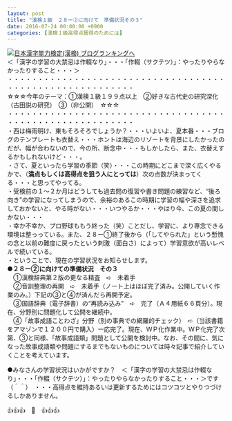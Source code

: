 ```yaml
---
layout: post
title: "漢検１級　２８ー②に向けて　準備状況その３"
date: 2016-07-24 00:00:00 +0900
categories: [漢検１級高得点獲得のためには]
---
```


[![](/syuusyuu9701/assets/images/漢検１級-２８ー②に向けて-準備状況その３-br_c_3028_1.gif)](http://blog.with2.net/link.php?1659096:3028 "日本漢字能力検定(漢検) ブログランキングへ")[日本漢字能力検定(漢検) ブログランキングへ](http://blog.with2.net/link.php?1659096:3028)  
＜「漢字の学習の大禁忌は作輟なり」・・・「作輟（サクテツ）」：やったりやらなかったりすること・・・＞  
・・・・・・・・・・・・・・・・・・・・・・・・・・・・・・・・・・・・・・・・・・・・・・・・・・・・・・・・・  
☆☆☆今年のテーマ：①漢検１級１９９点以上　②好きな古代史の研究深化（古田説の研究）　③（非公開）　☆☆☆　　  
・・・・・・・・・・・・・・・・・・・・・・・・・・・・・・・・・・・・・・・・・・・・・・・・・・・・・・・・・  
・西は梅雨明け、東もそろそろでしょうか？・・・いよいよ、夏本番・・・ブログのテンプレートも衣替え・・・ホントは海辺のリゾートを背景にしたかったのだが、幅が合わないので、今の所、断念中・・・もしかしたら、また、衣替えするかもしれないけど・・・。  
・さて、夏といったら学習の季節（笑）・・・この時期にどこまで深く広くやるかで、（**満点もしくは高得点を狙う人にとっては**）次の点数が決まってくる・・・と思ってやってる。  
・受検前の１～２か月はどうしても過去問の復習や書き問題の練習など、“後ろ向き”の学習になってしまうので、余裕のあるこの時期に学習の幅や深さを追求しておかないと、やる時がない・・・いつやるか・・・やはり今、この夏の間しかない・・・  
・幸か不幸か、プロ野球ももう終った（笑）ことだし、学習に、より専念できる環境は整っっている。また、２８ー①終了後から（「してやられた」という慙愧の念と以前の難度に戻ったという刺激（面白さ）によって）学習意欲が高いレベルで続いている。  
・ということで、現在の学習状況をお知らせします。  
**●２８ー②に向けての準備状況　その３**  
　①漢検辞典第２版の更なる精査　➪　未着手　  
　②音訓整理の再開　➪　未着手（ノート上はほぼ完了済み。公開していく作業のみ。）下記の③と④が済んだら再開予定。  
　③国語辞典（電子辞書）の“再読み込み”　➪　完了（Ａ４用紙６６頁分）。現在、分野別に問題化して公開を継続中。  
　④「故事成語ことわざ」分野（別の事典での網羅的チェック）　➪（当該書籍をアマゾンで１２００円で購入）一応完了。現在、ＷＰ化作業中。ＷＰ化完了次第、③と同様、「故事成語類」問題として公開を検討中。なお、その間に、気になった故事成語類や問題にするまでもないものについては時々記事で紹介していくことを考えています。  
  
●みなさんの学習状況はいかがですか？　＜「漢字の学習の大禁忌は作輟なり」・・・「作輟（サクテツ）」：やったりやらなかったりすること・・・＞です（＾＾）　・・・高得点を維持あるいは更新するためにはコツコツとやりつづけるしかありません。  
  
👍👍👍　🐒　👍👍👍  
